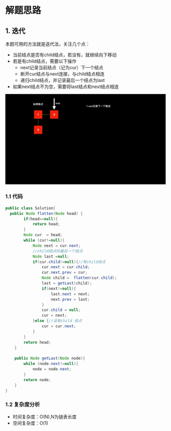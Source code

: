 # 解题思路

## 1. 迭代

本题可用的方法就是迭代法，关注几个点：

* 当前结点是否有child结点，若没有，就继续向下移动
* 若是有child结点，需要以下操作
  * next记录当前结点（记为cur）下一个结点
  * 断开cur结点与next连接，与child结点相连
  * 递归child结点，并记录最后一个结点为last
* 如果next结点不为空，需要将last结点和next结点相连

![图解](430递归链表.gif)

### 1.1 代码

```java
public class Solution{
  public Node flatten(Node head) {
        if(head==null){
            return head;
        }
        Node cur  = head;
        while (cur!=null){
            Node next = cur.next;
            //child结点的最后一个结点
            Node last =null;
            if(cur.child!=null){//有child结点
                cur.next = cur.child;
                cur.next.prev = cur;
                Node child =  flatten(cur.child);
                last = getLast(child);
                if(next!=null){
                    last.next = next;
                    next.prev = last;
                }
                cur.child = null;
                cur = next;
            }else {//没有child 结点
                cur = cur.next;
            }
        }
        return head;
    }

    public Node getLast(Node node){
        while (node.next!=null){
            node = node.next;
        }
        return node;
    }
}
```

### 1.2 复杂度分析

* 时间复杂度：O(N),N为链表长度
* 空间复杂度：O(1)

